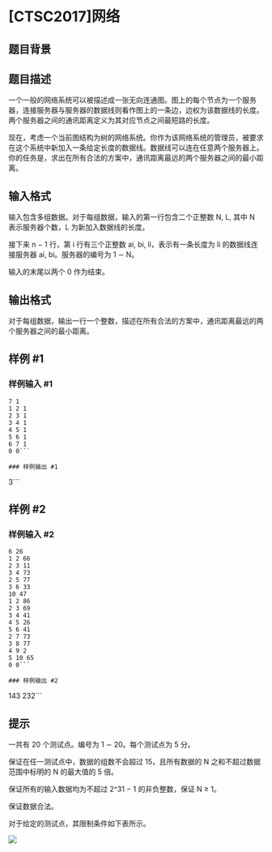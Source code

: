 # [CTSC2017]网络

## 题目背景



## 题目描述

一个一般的网络系统可以被描述成一张无向连通图。图上的每个节点为一个服务器，连接服务器与服务器的数据线则看作图上的一条边，边权为该数据线的长度。两个服务器之间的通讯距离定义为其对应节点之间最短路的长度。

现在，考虑一个当前图结构为树的网络系统。你作为该网络系统的管理员，被要求在这个系统中新加入一条给定长度的数据线。数据线可以连在任意两个服务器上。你的任务是，求出在所有合法的方案中，通讯距离最远的两个服务器之间的最小距离。


## 输入格式

输入包含多组数据。对于每组数据，输入的第一行包含二个正整数 N, L, 其中 N 表示服务器个数，L 为新加入数据线的长度。

接下来 n − 1 行，第 i 行有三个正整数 ai, bi, li，表示有一条长度为 li 的数据线连接服务器 ai, bi。服务器的编号为 1 ∼ N。

输入的末尾以两个 0 作为结束。


## 输出格式

对于每组数据，输出一行一个整数，描述在所有合法的方案中，通讯距离最远的两个服务器之间的最小距离。


## 样例 #1

### 样例输入 #1
```
7 1
1 2 1
2 3 1
3 4 1
4 5 1
5 6 1
6 7 1
0 0```

### 样例输出 #1

```
3```

## 样例 #2

### 样例输入 #2
```
6 26
1 2 66
2 3 11
3 4 73
2 5 77
3 6 33
10 47
1 2 86
2 3 69
3 4 41
4 5 26
5 6 41
2 7 73
3 8 77
4 9 2
5 10 65
0 0```

### 样例输出 #2

```
143
232```

## 提示

一共有 20 个测试点。编号为 1 ∼ 20。每个测试点为 5 分。

保证在任一测试点中，数据的组数不会超过 15，且所有数据的 N 之和不超过数据范围中标明的 N 的最大值的 5 倍。

保证所有的输入数据均为不超过 2^31 − 1 的非负整数，保证 N ≥ 1。

保证数据合法。

对于给定的测试点，其限制条件如下表所示。

![](https://cdn.luogu.com.cn/upload/pic/5483.png)

